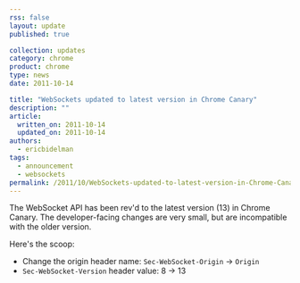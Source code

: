 ```yaml
---
rss: false
layout: update
published: true

collection: updates
category: chrome
product: chrome
type: news
date: 2011-10-14

title: "WebSockets updated to latest version in Chrome Canary"
description: ""
article:
  written_on: 2011-10-14
  updated_on: 2011-10-14
authors:
  - ericbidelman
tags:
  - announcement
  - websockets
permalink: /2011/10/WebSockets-updated-to-latest-version-in-Chrome-Canary
---
```

The WebSocket API has been rev'd to the latest version (13) in Chrome Canary. The developer-facing changes are very small, but are incompatible with the older version.

Here's the scoop:

* Change the origin header name: `Sec-WebSocket-Origin` -> `Origin`
* `Sec-WebSocket-Version` header value: 8 -> 13